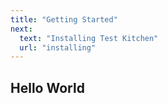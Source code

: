 ```yaml
---
title: "Getting Started"
next:
  text: "Installing Test Kitchen"
  url: "installing"
---
```


## Hello World
